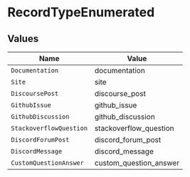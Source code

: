 # RecordTypeEnumerated


## Values

| Name                    | Value                   |
| ----------------------- | ----------------------- |
| `Documentation`         | documentation           |
| `Site`                  | site                    |
| `DiscoursePost`         | discourse_post          |
| `GithubIssue`           | github_issue            |
| `GithubDiscussion`      | github_discussion       |
| `StackoverflowQuestion` | stackoverflow_question  |
| `DiscordForumPost`      | discord_forum_post      |
| `DiscordMessage`        | discord_message         |
| `CustomQuestionAnswer`  | custom_question_answer  |